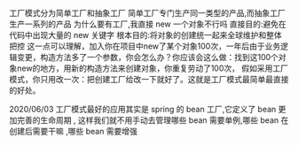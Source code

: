 工厂模式分为简单工厂和抽象工厂
简单工厂专门生产同一类型的产品,而抽象工厂生产一系列的产品
为什么要有工厂,我直接 new 一个对象不行吗
	直接目的:避免在代码中出现大量的 new 关键字
	根本目的:将对象的创建统一起来全球维护和整体把控
	这一点可以理解，加入你在项目中new了某个对象100次，一年后由于业务逻辑变更，构造方法多了一个参数，你会怎么办？你应该会这么做：找到这100个对象new的地方，用新的构造方法来创建对象，你重复劳动了100次，
	假如采用工厂模式，你只用改一次：把创建工厂给改一下就好了。这就是工厂模式最简单最直接的好处。
	
2020/06/03 工厂模式最好的应用其实是 spring 的 bean 工厂,它定义了 bean 更加完善的生命周期 , 这样我们就不用手动去管理哪些 bean 需要单例,哪些 bean 在创建后需要干嘛 ,哪些 bean 需要增强  
